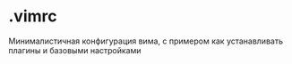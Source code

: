 # .vimrc

Минималистичная конфигурация вима, с примером как устанавливать плагины и базовыми настройками
